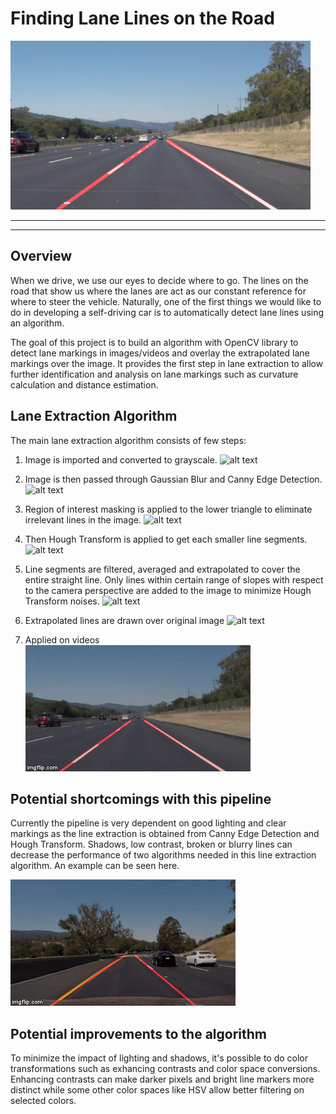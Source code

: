 # **Finding Lane Lines on the Road** 
<img src="examples/laneLines_thirdPass.jpg" width="480" alt="Combined Image" />

--- 
[//]: # (Image References)

[image1]: ./examples/1.jpg "Original"
[image2]: ./examples/2.jpg "Grayscale"
[image3]: ./examples/3.jpg "Canny Edge Detection"
[image4]: ./examples/4.jpg "Region Masking"
[image5]: ./examples/5.jpg "Hough Transform"
[image6]: ./examples/6.jpg "Line Extrapolation"
[image7]: ./examples/7.jpg "Final Image"
[gif-fail]: ./examples/fail.gif "Detection fails"
[gif-good]: ./examples/good.gif "Good detection"
---

## Overview

When we drive, we use our eyes to decide where to go.  The lines on the road that show us where the lanes are act as our constant reference for where to steer the vehicle.  Naturally, one of the first things we would like to do in developing a self-driving car is to automatically detect lane lines using an algorithm.

The goal of this project is to build an algorithm with OpenCV library to detect lane markings in images/videos and overlay the extrapolated lane markings over the image. It provides the first step in lane extraction to allow further identification and analysis on lane markings such as curvature calculation and distance estimation.

## Lane Extraction Algorithm

The main lane extraction algorithm consists of few steps:

1. Image is imported and converted to grayscale.
![alt text][image2]

2. Image is then passed through Gaussian Blur and Canny Edge Detection.
![alt text][image3]

3. Region of interest masking is applied to the lower triangle to eliminate irrelevant lines in the image.
![alt text][image4]

4. Then Hough Transform is applied to get each smaller line segments.
![alt text][image5]

5. Line segments are filtered, averaged and extrapolated to cover the entire straight line. Only lines within certain range of slopes with respect to the camera perspective are added to the image to minimize Hough Transform noises. 
![alt text][image6]

6. Extrapolated lines are drawn over original image
![alt text][image7]

7. Applied on videos
![alt text][gif-good]

## Potential shortcomings with this pipeline


Currently the pipeline is very dependent on good lighting and clear markings as the line extraction is obtained from Canny Edge Detection and Hough Transform. Shadows, low contrast, broken or blurry lines can decrease the performance of two algorithms needed in this line extraction algorithm. An example can be seen here.

![alt text][gif-fail]


## Potential improvements to the algorithm

To minimize the impact of lighting and shadows, it's possible to do color transformations such as exhancing contrasts and color space conversions. Enhancing contrasts can make darker pixels and bright line markers more distinct while some other color spaces like HSV allow better filtering on selected colors. 
